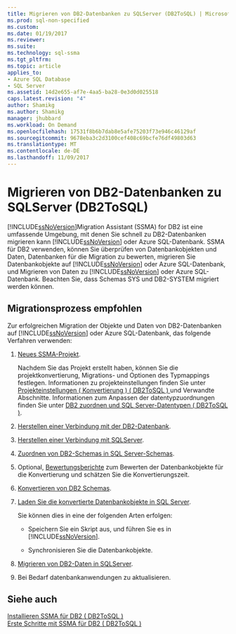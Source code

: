 ```yaml
---
title: Migrieren von DB2-Datenbanken zu SQLServer (DB2ToSQL) | Microsoft Docs
ms.prod: sql-non-specified
ms.custom: 
ms.date: 01/19/2017
ms.reviewer: 
ms.suite: 
ms.technology: sql-ssma
ms.tgt_pltfrm: 
ms.topic: article
applies_to:
- Azure SQL Database
- SQL Server
ms.assetid: 14d2e655-af7e-4aa5-ba28-0e3d0d025518
caps.latest.revision: "4"
author: Shamikg
ms.author: Shamikg
manager: jhubbard
ms.workload: On Demand
ms.openlocfilehash: 17531f8b6b7dab8e5afe75203f73e946c46129af
ms.sourcegitcommit: 9678eba3c2d3100cef408c69bcfe76df49803d63
ms.translationtype: MT
ms.contentlocale: de-DE
ms.lasthandoff: 11/09/2017
---
```

# <a name="migrating-db2-databases-to-sql-server-db2tosql"></a>Migrieren von DB2-Datenbanken zu SQLServer (DB2ToSQL)
[!INCLUDE[ssNoVersion](../../includes/ssnoversion_md.md)]Migration Assistant (SSMA) for DB2 ist eine umfassende Umgebung, mit denen Sie schnell zu DB2-Datenbanken migrieren kann [!INCLUDE[ssNoVersion](../../includes/ssnoversion_md.md)] oder Azure SQL-Datenbank. SSMA für DB2 verwenden, können Sie überprüfen von Datenbankobjekten und Daten, Datenbanken für die Migration zu bewerten, migrieren Sie Datenbankobjekte auf [!INCLUDE[ssNoVersion](../../includes/ssnoversion_md.md)] oder Azure SQL-Datenbank, und Migrieren von Daten zu [!INCLUDE[ssNoVersion](../../includes/ssnoversion_md.md)] oder Azure SQL-Datenbank. Beachten Sie, dass Schemas SYS und DB2-SYSTEM migriert werden können.  
  
## <a name="recommended-migration-process"></a>Migrationsprozess empfohlen  
Zur erfolgreichen Migration der Objekte und Daten von DB2-Datenbanken auf [!INCLUDE[ssNoVersion](../../includes/ssnoversion_md.md)] oder Azure SQL-Datenbank, das folgende Verfahren verwenden:  
  
1.  [Neues SSMA-Projekt](http://msdn.microsoft.com/en-us/66437b45-4686-4fc7-a91b-ebde45e0f1b0).  
  
    Nachdem Sie das Projekt erstellt haben, können Sie die projektkonvertierung, Migrations- und Optionen des Typmappings festlegen. Informationen zu projekteinstellungen finden Sie unter [Projekteinstellungen &#40; Konvertierung &#41; &#40; DB2ToSQL &#41; ](../../ssma/db2/project-settings-conversion-db2tosql.md) und Verwandte Abschnitte. Informationen zum Anpassen der datentypzuordnungen finden Sie unter [DB2 zuordnen und SQL Server-Datentypen &#40; DB2ToSQL &#41;](../../ssma/db2/mapping-db2-and-sql-server-data-types-db2tosql.md).  
  
2.  [Herstellen einer Verbindung mit der DB2-Datenbank](http://msdn.microsoft.com/en-us/5eb5801d-f0c3-4127-97c0-0b1ef49f4844).  
  
3.  [Herstellen einer Verbindung mit SQLServer](http://msdn.microsoft.com/en-us/b59803cb-3cc6-41cc-8553-faf90851410e).  
  
4.  [Zuordnen von DB2-Schemas in SQL Server-Schemas](http://msdn.microsoft.com/en-us/05ff7bd4-e60b-4f48-a893-bc2346aa9a8a).  
  
5.  Optional, [Bewertungsberichte](http://msdn.microsoft.com/en-us/9e13eba0-e3cf-4205-974f-c00f982061de) zum Bewerten der Datenbankobjekte für die Konvertierung und schätzen Sie die Konvertierungszeit.  
  
6.  [Konvertieren von DB2 Schemas](http://msdn.microsoft.com/en-us/7947efc3-ca86-4ec5-87ce-7603059c75a0).  
  
7.  [Laden Sie die konvertierte Datenbankobjekte in SQL Server](http://msdn.microsoft.com/en-us/f4ea1ced-9f9f-4a9d-88ab-81dbab64adc3).  
  
    Sie können dies in eine der folgenden Arten erfolgen:  
  
    -   Speichern Sie ein Skript aus, und führen Sie es in [!INCLUDE[ssNoVersion](../../includes/ssnoversion_md.md)].  
  
    -   Synchronisieren Sie die Datenbankobjekte.  
  
8.  [Migrieren von DB2-Daten in SQLServer](http://msdn.microsoft.com/en-us/86cbd39f-6dac-409a-9ce1-7dd54403f84b).  
  
9. Bei Bedarf datenbankanwendungen zu aktualisieren.  
  
## <a name="see-also"></a>Siehe auch  
[Installieren SSMA für DB2 &#40; DB2ToSQL &#41;](../../ssma/db2/installing-ssma-for-db2-db2tosql.md)  
[Erste Schritte mit SSMA für DB2 &#40; DB2ToSQL &#41;](../../ssma/db2/getting-started-with-ssma-for-db2-db2tosql.md)  
  
